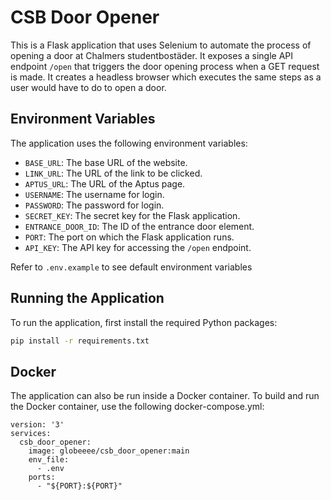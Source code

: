 # CSB Door Opener

This is a Flask application that uses Selenium to automate the process of opening a door at Chalmers studentbostäder. It exposes a single API endpoint `/open` that triggers the door opening process when a GET request is made. It creates a headless browser which executes the same steps as a user would have to do to open a door.

## Environment Variables

The application uses the following environment variables:

- `BASE_URL`: The base URL of the website.
- `LINK_URL`: The URL of the link to be clicked.
- `APTUS_URL`: The URL of the Aptus page.
- `USERNAME`: The username for login.
- `PASSWORD`: The password for login.
- `SECRET_KEY`: The secret key for the Flask application.
- `ENTRANCE_DOOR_ID`: The ID of the entrance door element.
- `PORT`: The port on which the Flask application runs.
- `API_KEY`: The API key for accessing the `/open` endpoint.

Refer to `.env.example` to see default environment variables

## Running the Application

To run the application, first install the required Python packages:

```bash
pip install -r requirements.txt
```

## Docker

The application can also be run inside a Docker container. To build and run the Docker container, use the following docker-compose.yml:

```docker
version: '3'
services:
  csb_door_opener:
    image: globeeee/csb_door_opener:main
    env_file:
      - .env
    ports:
      - "${PORT}:${PORT}"
```
